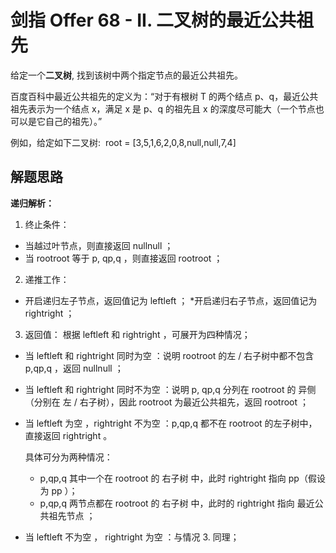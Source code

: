 # 剑指 Offer 68 - II. 二叉树的最近公共祖先
给定一个**二叉树**, 找到该树中两个指定节点的最近公共祖先。

百度百科中最近公共祖先的定义为：“对于有根树 T 的两个结点 p、q，最近公共祖先表示为一个结点 x，满足 x 是 p、q 的祖先且 x 的深度尽可能大（一个节点也可以是它自己的祖先）。”

例如，给定如下二叉树:  root = [3,5,1,6,2,0,8,null,null,7,4]

## 解题思路
**递归解析：**
1. 终止条件：
* 当越过叶节点，则直接返回 nullnull ；
* 当 rootroot 等于 p, qp,q ，则直接返回 rootroot ；
2. 递推工作：
* 开启递归左子节点，返回值记为 leftleft ；
*开启递归右子节点，返回值记为 rightright ；
3. 返回值： 根据 leftleft 和 rightright ，可展开为四种情况；
* 当 leftleft 和 rightright 同时为空 ：说明 rootroot 的左 / 右子树中都不包含 p,qp,q ，返回 nullnull ；
* 当 leftleft 和 rightright 同时不为空 ：说明 p, qp,q 分列在 rootroot 的 异侧 （分别在 左 / 右子树），因此 rootroot 为最近公共祖先，返回 rootroot ；
* 当 leftleft 为空 ，rightright 不为空 ：p,qp,q 都不在 rootroot 的左子树中，直接返回 rightright 。

    具体可分为两种情况：
    * p,qp,q 其中一个在 rootroot 的 右子树 中，此时 rightright 指向 pp（假设为 pp ）；
    * p,qp,q 两节点都在 rootroot 的 右子树 中，此时的 rightright 指向 最近公共祖先节点 ；
* 当 leftleft 不为空 ， rightright 为空 ：与情况 3. 同理；

